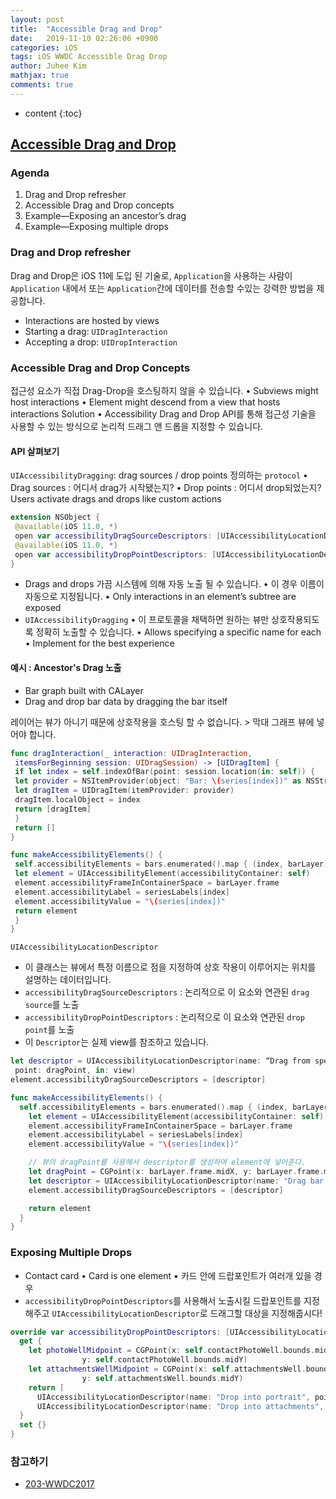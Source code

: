 ```yaml
---
layout: post
title:  "Accessible Drag and Drop"
date:   2019-11-10 02:26:06 +0900
categories: iOS
tags: iOS WWDC Accessible Drag Drop
author: Juhee Kim
mathjax: true
comments: true
---
```


* content
{:toc}

## [Accessible Drag and Drop](https://developer.apple.com/videos/play/wwdc2018/241/)

### Agenda
1. Drag and Drop refresher
2. Accessible Drag and Drop concepts
3. Example—Exposing an ancestor’s drag
4. Example—Exposing multiple drops

### Drag and Drop refresher
Drag and Drop은 iOS 11에 도입 된 기술로, `Application`을 사용하는 사람이 `Application` 내에서 또는 `Application`간에 데이터를 전송할 수있는 강력한 방법을 제공합니다.

* Interactions are hosted by views
* Starting a drag: `UIDragInteraction`
* Accepting a drop: `UIDropInteraction`

### Accessible Drag and Drop Concepts
접근성 요소가 직접 Drag-Drop을 호스팅하지 않을 수 있습니다.
• Subviews might host interactions
• Element might descend from a view that hosts interactions
Solution
• Accessibility Drag and Drop API를 통해 접근성 기술을 사용할 수 있는 방식으로 논리적 드래그 앤 드롭을 지정할 수 있습니다.

#### API 살펴보기
`UIAccessibilityDragging`: drag sources / drop points 정의하는 `protocol`
• Drag sources : 어디서 drag가 시작됐는지?
• Drop points : 어디서 drop되었는지?
Users activate drags and drops like custom actions
```swift
extension NSObject {
 @available(iOS 11.0, *)
 open var accessibilityDragSourceDescriptors: [UIAccessibilityLocationDescriptor]?
 @available(iOS 11.0, *)
 open var accessibilityDropPointDescriptors: [UIAccessibilityLocationDescriptor]?
}
```

* Drags and drops 가끔 시스템에 의해 자동 노출 될 수 있습니다.
  • 이 경우 이름이 자동으로 지정됩니다.
  • Only interactions in an element’s subtree are exposed
* `UIAccessibilityDragging`
  • 이 프로토콜을 채택하면 원하는 뷰만 상호작용되도록 정확히 노출할 수 있습니다.
  • Allows specifying a specific name for each
  • Implement for the best experience

#### 예시 : Ancestor's Drag 노출
* Bar graph built with CALayer
* Drag and drop bar data by dragging the bar itself

레이어는 뷰가 아니기 때문에 상호작용을 호스팅 할 수 없습니다. > 막대 그래프 뷰에 넣어야 합니다.
```swift
func dragInteraction(_ interaction: UIDragInteraction,
 itemsForBeginning session: UIDragSession) -> [UIDragItem] {
 if let index = self.indexOfBar(point: session.location(in: self)) {
 let provider = NSItemProvider(object: "Bar: \(series[index])" as NSString)
 let dragItem = UIDragItem(itemProvider: provider)
 dragItem.localObject = index
 return [dragItem]
 }
 return []
}

func makeAccessibilityElements() {
 self.accessibilityElements = bars.enumerated().map { (index, barLayer) in
 let element = UIAccessibilityElement(accessibilityContainer: self)
 element.accessibilityFrameInContainerSpace = barLayer.frame
 element.accessibilityLabel = seriesLabels[index]
 element.accessibilityValue = "\(series[index])"
 return element
 }
}
```

`UIAccessibilityLocationDescriptor`
*  이 클래스는 뷰에서 특정 이름으로 점을 지정하여 상호 작용이 이루어지는 위치를 설명하는 데이터입니다.
  * `accessibilityDragSourceDescriptors` : 논리적으로 이 요소와 연관된 `drag source`를 노출
  * `accessibilityDropPointDescriptors` : 논리적으로 이 요소와 연관된 `drop point`를 노출
* 이 `Descriptor`는 실제 view를 참조하고 있습니다.

```swift
let descriptor = UIAccessibilityLocationDescriptor(name: “Drag from specified point",
 point: dragPoint, in: view)
element.accessibilityDragSourceDescriptors = [descriptor]
```
```swift
func makeAccessibilityElements() {
  self.accessibilityElements = bars.enumerated().map { (index, barLayer) in
    let element = UIAccessibilityElement(accessibilityContainer: self)
    element.accessibilityFrameInContainerSpace = barLayer.frame
    element.accessibilityLabel = seriesLabels[index]
    element.accessibilityValue = "\(series[index])"

    // 뷰의 dragPoint를 사용해서 descriptor를 생성하여 element에 넣어준다.
    let dragPoint = CGPoint(x: barLayer.frame.midX, y: barLayer.frame.midY)
    let descriptor = UIAccessibilityLocationDescriptor(name: "Drag bar data", point:dragPoint, in: self)
    element.accessibilityDragSourceDescriptors = [descriptor]

    return element
  }
}
```

### Exposing Multiple Drops
* Contact card
  • Card is one element
  • 카드 안에 드랍포인트가 여러개 있을 경우
* `accessibilityDropPointDescriptors`를 사용해서 노출시킬 드랍포인트를 지정해주고 `UIAccessibilityLocationDescriptor`로 드래그할 대상을 지정해줍시다!
```swift
override var accessibilityDropPointDescriptors: [UIAccessibilityLocationDescriptor]? {
  get {
    let photoWellMidpoint = CGPoint(x: self.contactPhotoWell.bounds.midX,
                y: self.contactPhotoWell.bounds.midY)
    let attachmentsWellMidpoint = CGPoint(x: self.attachmentsWell.bounds.midX,
                y: self.attachmentsWell.bounds.midY)
    return [
      UIAccessibilityLocationDescriptor(name: "Drop into portrait", point: photoWellMidpoint, in: self.contactPhotoWell),
      UIAccessibilityLocationDescriptor(name: "Drop into attachments", point: attachmentsWellMidpoint, in:self.attachmentsWell)]
  }
  set {}
}
```
### 참고하기
* [203-WWDC2017]()
